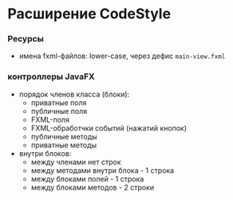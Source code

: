 #  Расширение CodeStyle

### Ресурсы

* имена fxml-файлов: lower-case, через дефис `main-view.fxml`

### контроллеры JavaFX

* порядок членов класса (блоки):
    - приватные поля
    - публичные поля
    - FXML-поля
    - FXML-обработчки событий (нажатий кнопок)
    - публичные методы
    - приватные методы
* внутри блоков:
    - между членами нет строк
    - между методами внутри блока - 1 строка
    - между блоками полей - 1 строка
    - между блоками методов - 2 строки

    